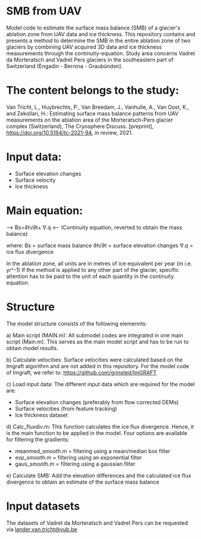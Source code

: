 # SMB from UAV
Model code to estimate the surface mass balance (SMB) of a glacier's ablation zone from UAV data and ice thickness. This repository contains and presents a method to determine the SMB in the entire ablation zone of two glaciers by combining UAV acquired 3D data and ice thickness measurements through the continuity-equation. Study area concerns Vadret da Morteratsch and Vadret Pers glaciers in the southeastern part of Switzerland (Engadin - Bernina - Graubünden). 


# The content belongs to the study:
Van Tricht, L., Huybrechts, P., Van Breedam, J., Vanhulle, A., Van Oost, K., and Zekollari, H.: Estimating surface mass balance patterns from UAV measurements on the ablation area of the Morteratsch-Pers glacier complex (Switzerland), The Cryosphere Discuss. [preprint], https://doi.org/10.5194/tc-2021-94, in review, 2021.

# Input data:
* Surface elevation changes
* Surface velocity
* Ice thickness

# Main equation:

-->  Bs=∂h/∂t+ ∇.q <--      (Continuity equation, reverted to obtain the mass balance) 

where:
  Bs = surface mass balance
  ∂h/∂t = surface elevation changes
  ∇.q = ice flux divergence 

In the ablation zone, all units are in metres of ice equivalent per year (m i.e. yr^-1)
If the method is applied to any other part of the glacier, specific attention has to be paid to the unit of each quantity in the continuity equation. 


# Structure
The model structure consists of the following elemennts:

a) Main script (MAIN.m):
All submodel codes are integrated in one main script (Main.m). This serves as the main model script and has to be run to obtain model results. 

b) Calculate velocities:
Surface velocities were calculated based on the Imgraft algorithm and are not added in this repository. For the model code of Imgraft, we refer to:
https://github.com/grinsted/ImGRAFT

c) Load input data:
The different input data which are required for the model are:
* Surface elevation changes (preferably from flow corrected DEMs)
* Surface velocities (from feature tracking)
* Ice thickness dataset

d) Calc_fluxdiv.m:
This function calculates the ice flux divergence. Hence, it is the main function to be applied in the model. 
Four options are available for filtering the gradients: 
* meanmed_smooth.m = filtering using a mean/median box filter
* exp_smooth.m = filtering using an exponential filter
* gaus_smooth.m = filtering using a gaussian filter

e) Calculate SMB:
Add the elevation differences and the calculated ice flux divergence to obtain an estimate of the surface mass balance

# Input datasets
The datasets of Vadret da Morteratsch and Vadret Pers can be requested via lander.van.tricht@vub.be
